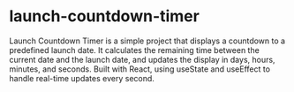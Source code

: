 # launch-countdown-timer
Launch Countdown Timer is a simple project that displays a countdown to a predefined launch date. It calculates the remaining time between the current date and the launch date, and updates the display in days, hours, minutes, and seconds. Built with React, using useState and useEffect to handle real-time updates every second.
